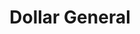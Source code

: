 ---
title: "Dollar General"
url: /detroit/dollar-general-west-mcnichols-road/
shop: variety store
---